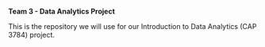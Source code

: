**Team 3 - Data Analytics Project**

This is the repository we will use for our Introduction to Data Analytics (CAP 3784) project.